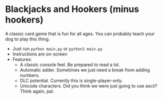 # Blackjacks and Hookers (minus hookers)

A classic card game that is fun for all ages. You can probably teach your dog to play this thing.

* Just run `python main.py` or `python3 main.py`
* Instructions are on-screen
* Features:
  * A classic console feel. Be prepared to read a lot.
  * Automatic adder. Sometimes we just need a break from adding numbers.
  * DLC potential. Currently this is single-player-only.
  * Unicode characters. Did you think we were just going to use ascii? Think again, pal.